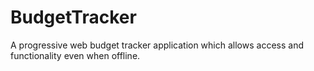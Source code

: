 # BudgetTracker
A progressive web budget tracker application which allows access and functionality even when offline.
